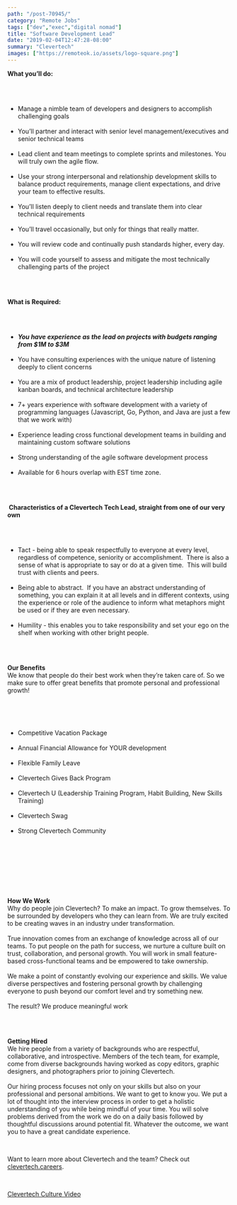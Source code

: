 ```yaml
---
path: "/post-70945/"
category: "Remote Jobs"
tags: ["dev","exec","digital nomad"]
title: "Software Development Lead"
date: "2019-02-04T12:47:28-08:00"
summary: "Clevertech"
images: ["https://remoteok.io/assets/logo-square.png"]
---
```


<p><strong>What you&rsquo;ll do:</strong></p><br /><ul><br /><li>Manage a nimble team of developers and designers to accomplish challenging goals</li><br /><li>You&rsquo;ll partner and interact with senior level management/executives and senior technical teams</li><br /><li>Lead client and team meetings to complete sprints and milestones. You will truly own the agile flow.</li><br /><li>Use your strong interpersonal and relationship development skills to balance product requirements, manage client expectations, and drive your team to effective results.</li><br /><li>You&rsquo;ll listen deeply to client needs and translate them into clear technical requirements</li><br /><li>You&rsquo;ll travel occasionally, but only for things that really matter.</li><br /><li>You will review code and continually push standards higher, every day.</li><br /><li>You will code yourself to assess and mitigate the most technically challenging parts of the project</li><br /></ul><br /><p><strong>What is Required:</strong></p><br /><ul><br /><li><strong><em>You have experience as the lead on projects with budgets ranging from $1M to $3M</em></strong></li><br /><li>You have consulting experiences with the unique nature of listening deeply to client concerns</li><br /><li>You are a mix of product leadership, project leadership including agile kanban boards, and technical architecture leadership</li><br /><li>7+ years experience with software development with a variety of programming languages (Javascript, Go, Python, and Java are just a few that we work with)</li><br /><li>Experience leading cross functional development teams in building and maintaining custom software solutions</li><br /><li>Strong understanding of the agile software development process</li><br /><li>Available for 6 hours overlap with EST time zone.</li><br /></ul><br /><p><strong>&nbsp;Characteristics of a Clevertech Tech Lead, straight from one of our very own</strong></p><br /><ul><br /><li>Tact - being able to speak respectfully to everyone at every level, regardless of competence, seniority or accomplishment.&nbsp; There is also a sense of what is appropriate to say or do at a given time.&nbsp; This will build trust with clients and peers.</li><br /><li>Being able to abstract.&nbsp; If you have an abstract understanding of something, you can explain it at all levels and in different contexts, using the experience or role of the audience to inform what metaphors might be used or if they are even necessary.</li><br /><li>Humility - this enables you to take responsibility and set your ego on the shelf when working with other bright people.</li><br /></ul><br /><p><strong>Our Benefits</strong><br>We know that people do their best work when they&rsquo;re taken care of. So we make sure to offer great benefits that promote personal and professional growth!<br><br></p><br /><ul><br /><li>Competitive Vacation Package</li><br /><li>Annual Financial Allowance for YOUR development</li><br /><li>Flexible Family Leave</li><br /><li>Clevertech Gives Back Program</li><br /><li>Clevertech U (Leadership Training Program, Habit Building, New Skills Training)</li><br /><li>Clevertech Swag</li><br /><li>Strong Clevertech Community</li><br /></ul><br /><p><br><br></p><br /><p><strong>How We Work</strong><br>Why do people join Clevertech? To make an impact. To grow themselves. To be surrounded by developers who they can learn from. We are truly excited to be creating waves in an industry under transformation.<br><br>True innovation comes from an exchange of knowledge across all of our teams. To put people on the path for success, we nurture a culture built on trust, collaboration, and personal growth. You will work in small feature-based cross-functional teams and be empowered to take ownership.<br><br>We make a point of constantly evolving our experience and skills. We value diverse perspectives and fostering personal growth by challenging everyone to push beyond our comfort level and try something new.<br><br>The result? We produce meaningful work</p><br /><p><br><strong>Getting Hired</strong><br>We hire people from a variety of backgrounds who are respectful, collaborative, and introspective. Members of the tech team, for example, come from diverse backgrounds having worked as copy editors, graphic designers, and photographers prior to joining Clevertech.<br><br>Our hiring process focuses not only on your skills but also on your professional and personal ambitions. We want to get to know you. We put a lot of thought into the interview process in order to get a holistic understanding of you while being mindful of your time. You will solve problems derived from the work we do on a daily basis followed by thoughtful discussions around potential fit. Whatever the outcome, we want you to have a great candidate experience.</p><br /><p>Want to learn more about Clevertech and the team? Check out<a href="http://clevertech.careers/" rel="nofollow"> clevertech.careers</a>.</p><br /><p><a href="https://youtu.be/z5daft3oGjM" rel="nofollow">Clevertech Culture Video</a></p>
